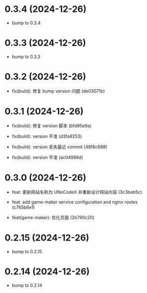 # 0.3.4 (2024-12-26)

* bump to 0.3.4

# 0.3.3 (2024-12-26)

* bump to 0.3.3

# 0.3.2 (2024-12-26)

* fix(build): 修复 bump version 问题  (de03071b)

# 0.3.1 (2024-12-26)

* fix(build): 修复 version 脚本  (bfd95e9a)

* fix(build): version 不准  (d3fa9253)

* fix(build): version 丢失最近 commit  (48f8c688)

* fix(build): version 不准  (ac04986d)

# 0.3.0 (2024-12-26)

* feat: 更新网站名称为 UNoCodeX 并重新设计网站内容 (3c3beb5c)

* feat: add game-maker service configuration and nginx routes (c765b6e1)

* feat(game-maker): 优化页面 (2b790c20)

# 0.2.15 (2024-12-26)

* bump to 0.2.15

# 0.2.14 (2024-12-26)

* bump to 0.2.14

